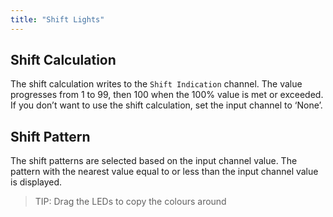 ```yaml
---
title: "Shift Lights"
---
```

## Shift Calculation

The shift calculation writes to the `Shift Indication` channel. The value progresses from 1 to 99, then 100 when the 100% value is met or exceeded.
If you don’t want to use the shift calculation, set the input channel to ‘None’.

## Shift Pattern

The shift patterns are selected based on the input channel value. The pattern with the nearest value equal to or less than the input channel value is displayed.


> TIP: Drag the LEDs to copy the colours around

